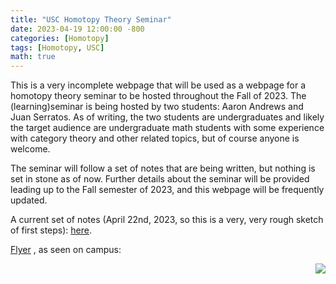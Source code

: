 ```yaml
---
title: "USC Homotopy Theory Seminar"
date: 2023-04-19 12:00:00 -800
categories: [Homotopy]
tags: [Homotopy, USC]
math: true
---
```



This is a very incomplete webpage that will be used as a webpage for a homotopy theory seminar to be hosted throughout the Fall of 2023. The (learning)seminar is being hosted by two students: Aaron Andrews and Juan Serratos. As of writing, the two students are undergraduates and likely the target audience are undergraduate math students with some experience with category theory and other related topics, but of course anyone is welcome.


The seminar will follow a set of notes that are being written, but nothing is set in stone as of now. Further details about the seminar will be provided leading up to the Fall semester of 2023, and this webpage will be frequently updated.


A current set of notes (April 22nd, 2023, so this is a very, very rough sketch of first steps): <a href="https://notsatos.github.io/files/homotopy_seminar.pdf">here</a>.


<a href="https://notsatos.github.io/files/ht_seminar_flyer.pdf">Flyer</a> , as seen on campus:   

<img style="float: right;" src="https://notsatos.github.io/files/flyer_image.png">